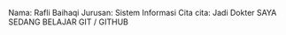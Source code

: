 Nama: Rafli Baihaqi
Jurusan: Sistem Informasi
Cita cita: Jadi Dokter
SAYA SEDANG BELAJAR GIT / GITHUB
